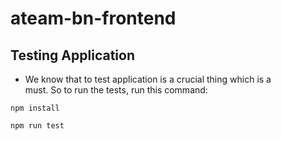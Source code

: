 # ateam-bn-frontend


## Testing Application
 - We know that to test application is a crucial thing which is a must. So to run the tests, run this command:
 
```
npm install
```

```
npm run test
```
